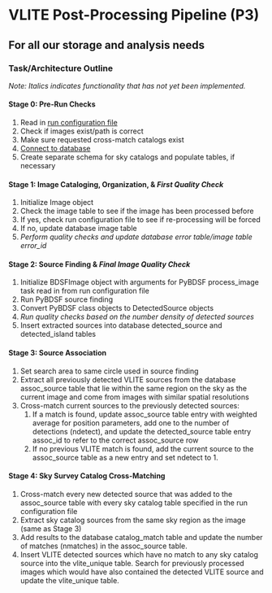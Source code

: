 # VLITE Post-Processing Pipeline (P3)
## For all our storage and analysis needs
### Task/Architecture Outline

*Note: Italics indicates functionality that has not yet been implemented.*

#### Stage 0: Pre-Run Checks
1. Read in [run configuration file](https://github.com/erichards/VLITE/blob/develop/p3/example_config.yaml)
2. Check if images exist/path is correct
3. Make sure requested cross-match catalogs exist
4. [Connect to database](https://docs.google.com/spreadsheets/d/e/2PACX-1vR20qGzJ7U3hFBNYZ1IUJWcFpdlOmfjQKv_8pk6aRW7BuljZ6VGNWyagHnsMVkZ6_Y9-Dl1vEwNv8Bg/pubhtml "database schema")
5. Create separate schema for sky catalogs and populate tables, if necessary

#### Stage 1: Image Cataloging, Organization, & *First Quality Check*
1. Initialize Image object
2. Check the image table to see if the image has been processed before
3. If yes, check run configuration file to see if re-processing will be forced
4. If no, update database image table
5. *Perform quality checks and update database error table/image table error_id*

#### Stage 2: Source Finding & *Final Image Quality Check*
1. Initialize BDSFImage object with arguments for PyBDSF process_image task
read in from run configuration file
2. Run PyBDSF source finding
3. Convert PyBDSF class objects to DetectedSource objects
4. *Run quality checks based on the number density of detected sources*
5. Insert extracted sources into database detected_source and detected_island
tables

#### Stage 3: Source Association
1. Set search area to same circle used in source finding
2. Extract all previously detected VLITE sources from the database assoc_source
table that lie within the same region on the sky as the current image and come
from images with similar spatial resolutions
3. Cross-match current sources to the previously detected sources:
    1. If a match is found, update assoc_source table entry with weighted
    average for position parameters, add one to the number of detections
    (ndetect), and update the detected_source table
    entry assoc_id to refer to the correct assoc_source row
    2. If no previous VLITE match is found, add the current source to the
    assoc_source table as a new entry and set ndetect to 1.

#### Stage 4: Sky Survey Catalog Cross-Matching
1. Cross-match every new detected source that was added to the assoc_source
table with every sky catalog table specified in the run configuration file
2. Extract sky catalog sources from the same sky region as the image (same
as Stage 3)
3. Add results to the database catalog_match table and update the number of
matches (nmatches) in the assoc_source table.
4. Insert VLITE detected sources which have no match to any sky catalog source
into the vlite_unique table. Search for previously processed images which
would have also contained the detected VLITE source and update the vlite_unique
table.